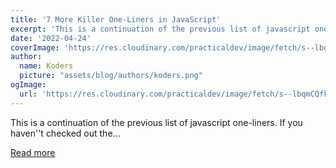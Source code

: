 ```yaml
---
title: '7 More Killer One-Liners in JavaScript'
excerpt: 'This is a continuation of the previous list of javascript one-liners. If you haven''t checked out the...'
date: '2022-04-24'
coverImage: 'https://res.cloudinary.com/practicaldev/image/fetch/s--lbqmCQfk--/c_imagga_scale,f_auto,fl_progressive,h_420,q_auto,w_1000/https://dev-to-uploads.s3.amazonaws.com/uploads/articles/fv3dbvxa5e4pko7fcnwe.jpg'
author:
  name: Koders
  picture: "assets/blog/authors/koders.png"
ogImage:
  url: 'https://res.cloudinary.com/practicaldev/image/fetch/s--lbqmCQfk--/c_imagga_scale,f_auto,fl_progressive,h_420,q_auto,w_1000/https://dev-to-uploads.s3.amazonaws.com/uploads/articles/fv3dbvxa5e4pko7fcnwe.jpg'
---
```


This is a continuation of the previous list of javascript one-liners. If you haven''t checked out the...

[Read more](https://dev.to/ruppysuppy/7-more-killer-one-liners-in-javascript-2gf8)
